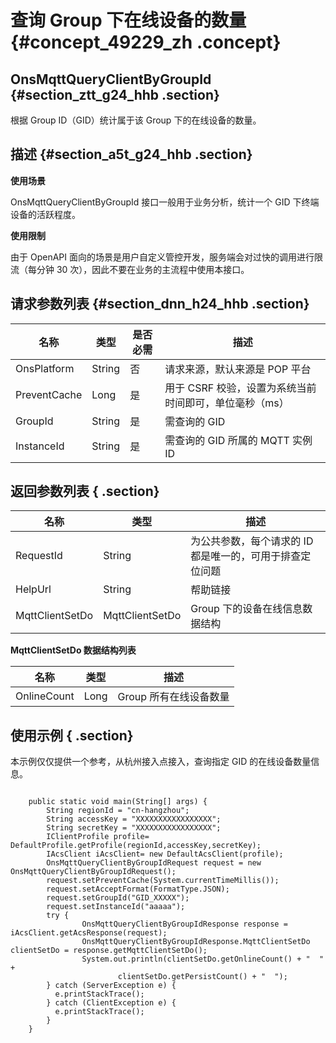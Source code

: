 # 查询 Group 下在线设备的数量 {#concept_49229_zh .concept}

## OnsMqttQueryClientByGroupId {#section_ztt_g24_hhb .section}

根据 Group ID（GID）统计属于该 Group 下的在线设备的数量。

## 描述 {#section_a5t_g24_hhb .section}

**使用场景**

OnsMqttQueryClientByGroupId 接口一般用于业务分析，统计一个 GID 下终端设备的活跃程度。

**使用限制**

由于 OpenAPI 面向的场景是用户自定义管控开发，服务端会对过快的调用进行限流（每分钟 30 次），因此不要在业务的主流程中使用本接口。

## 请求参数列表 {#section_dnn_h24_hhb .section}

|名称|类型|是否必需|描述|
|--|--|----|--|
|OnsPlatform|String|否|请求来源，默认来源是 POP 平台|
|PreventCache|Long|是|用于 CSRF 校验，设置为系统当前时间即可，单位毫秒（ms）|
|GroupId|String|是|需查询的 GID|
|InstanceId|String|是|需查询的 GID 所属的 MQTT 实例 ID|

## 返回参数列表 { .section}

|名称|类型|描述|
|--|--|--|
|RequestId|String|为公共参数，每个请求的 ID 都是唯一的，可用于排查定位问题|
|HelpUrl|String|帮助链接|
|MqttClientSetDo|MqttClientSetDo|Group 下的设备在线信息数据结构|

**MqttClientSetDo 数据结构列表**

|名称|类型|描述|
|--|--|--|
|OnlineCount|Long|Group 所有在线设备数量|

## 使用示例 { .section}

本示例仅仅提供一个参考，从杭州接入点接入，查询指定 GID 的在线设备数量信息。

```language-java

    public static void main(String[] args) {
        String regionId = "cn-hangzhou";
        String accessKey = "XXXXXXXXXXXXXXXXX";
        String secretKey = "XXXXXXXXXXXXXXXXX";
        IClientProfile profile= DefaultProfile.getProfile(regionId,accessKey,secretKey);
        IAcsClient iAcsClient= new DefaultAcsClient(profile);
        OnsMqttQueryClientByGroupIdRequest request = new OnsMqttQueryClientByGroupIdRequest();
        request.setPreventCache(System.currentTimeMillis());
        request.setAcceptFormat(FormatType.JSON);
        request.setGroupId("GID_XXXXX");
		request.setInstanceId("aaaaa");
        try {
         	    OnsMqttQueryClientByGroupIdResponse response = iAcsClient.getAcsResponse(request);
                OnsMqttQueryClientByGroupIdResponse.MqttClientSetDo clientSetDo = response.getMqttClientSetDo();
                System.out.println(clientSetDo.getOnlineCount() + "  " +
                        clientSetDo.getPersistCount() + "  ");
        } catch (ServerException e) {
          e.printStackTrace();
        } catch (ClientException e) {
          e.printStackTrace();
        }
    }
    

```

